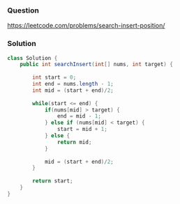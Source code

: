 ### Question
https://leetcode.com/problems/search-insert-position/

### Solution
```JAVA
class Solution {
    public int searchInsert(int[] nums, int target) {
        
        int start = 0;
        int end = nums.length - 1;
        int mid = (start + end)/2;
        
        while(start <= end) {
            if(nums[mid] > target) {
                end = mid - 1;
            } else if (nums[mid] < target) {
                start = mid + 1;
            } else {
                return mid;
            }
            
            mid = (start + end)/2;
        }
        
        return start;
    }
}
```
